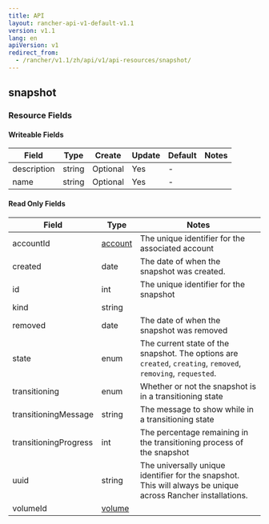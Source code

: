 ```yaml
---
title: API
layout: rancher-api-v1-default-v1.1
version: v1.1
lang: en
apiVersion: v1
redirect_from:
  - /rancher/v1.1/zh/api/v1/api-resources/snapshot/
---
```


## snapshot



### Resource Fields

#### Writeable Fields

Field | Type | Create | Update | Default | Notes
---|---|---|---|---|---
description | string | Optional | Yes | - | 
name | string | Optional | Yes | - | 


#### Read Only Fields

Field | Type   | Notes
---|---|---
accountId | [account]({{site.baseurl}}/rancher/{{page.version}}/{{page.lang}}/api/{{page.apiVersion}}/api-resources/account/)  | The unique identifier for the associated account
created | date  | The date of when the snapshot was created.
id | int  | The unique identifier for the snapshot
kind | string  | 
removed | date  | The date of when the snapshot was removed
state | enum  | The current state of the snapshot. The options are `created`, `creating`, `removed`, `removing`, `requested`.
transitioning | enum  | Whether or not the snapshot is in a transitioning state
transitioningMessage | string  | The message to show while in a transitioning state
transitioningProgress | int  | The percentage remaining in the transitioning process of the snapshot
uuid | string  | The universally unique identifier for the snapshot. This will always be unique across Rancher installations.
volumeId | [volume]({{site.baseurl}}/rancher/{{page.version}}/{{page.lang}}/api/{{page.apiVersion}}/api-resources/volume/)  | 


<br>
